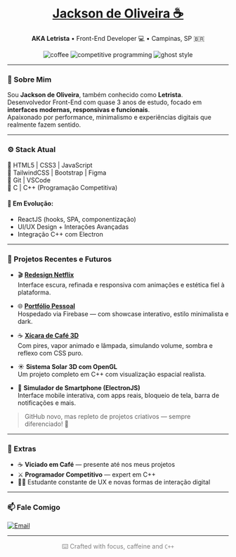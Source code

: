 <h1 align="center">
  <a href="https://letristadev.web.app" target="_blank">Jackson de Oliveira ☕</a>
</h1>

<p align="center">
  <b>AKA Letrista</b> • Front-End Developer 💻 • Campinas, SP 🇧🇷
</p>

<p align="center">
  <img src="https://img.shields.io/badge/Coffee%20Lover-%23e3c09c?style=flat&logo=buymeacoffee&logoColor=black" alt="coffee" />
  <img src="https://img.shields.io/badge/Competitive%20Programmer-%2300599C?style=flat&logo=c&logoColor=white" alt="competitive programming" />
  <img src="https://img.shields.io/badge/Code%20like%20a%20Ghost-%23191919?style=flat&logo=ghost&logoColor=white" alt="ghost style" />
</p>

---

### 🎩 Sobre Mim

Sou **Jackson de Oliveira**, também conhecido como **Letrista**.  
Desenvolvedor Front-End com quase 3 anos de estudo, focado em **interfaces modernas, responsivas e funcionais**.  
Apaixonado por performance, minimalismo e experiências digitais que realmente fazem sentido.

---

### ⚙️ Stack Atual

💾 HTML5 | CSS3 | JavaScript  
🎨 TailwindCSS | Bootstrap | Figma  
🧠 Git | VSCode  
🧮 C | C++ (Programação Competitiva)

#### 🧪 Em Evolução:

- ReactJS (hooks, SPA, componentização)
- UI/UX Design + Interações Avançadas
- Integração C++ com Electron

---

### 🚧 Projetos Recentes e Futuros

- 🎬 <a href="https://letrista.github.io/netflix" target="_blank">**Redesign Netflix**</a>  
  Interface escura, refinada e responsiva com animações e estética fiel à plataforma.

- 🌐 <a href="https://letristadev.web.app" target="_blank">**Portfólio Pessoal**</a>  
  Hospedado via Firebase — com showcase interativo, estilo minimalista e dark.

- ☕ <a href="https://letrista.github.io/css-coffee-cup" target="_blank">**Xícara de Café 3D**</a>  
  Com pires, vapor animado e lâmpada, simulando volume, sombra e reflexo com CSS puro.  

- ☀️ **Sistema Solar 3D com OpenGL**  
  Um projeto completo em C++ com visualização espacial realista.

- 📱 **Simulador de Smartphone (ElectronJS)**  
  Interface mobile interativa, com apps reais, bloqueio de tela, barra de notificações e mais.

> GitHub novo, mas repleto de projetos criativos — sempre diferenciado! 👀

---

### 🧠 Extras

- ☕ **Viciado em Café** — presente até nos meus projetos  
- ⚔️ **Programador Competitivo** — expert em C++  
- 🧑‍🎨 Estudante constante de UX e novas formas de interação digital  

---

### 📫 Fale Comigo

[![Email](https://img.shields.io/badge/E--mail-jacksonndeoliveira@gmail.com-%23EA4335?style=flat&logo=gmail&logoColor=white)](mailto:jacksonndeoliveira@gmail.com)

---

<p align="center" style="color: gray">
  ⌨️ Crafted with focus, caffeine and <code>C++</code>
</p>
